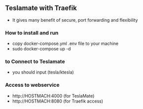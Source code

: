 ## Teslamate with Traefik
- It gives many benefit of secure, port forwarding and flexibility
### How to install and run
- copy docker-compose.yml .env file to your machine
- sudo docker-compose up -d 

### to Connect to Teslamate
- you should input (tesla/ktesla)

### Access to webservice
- http://HOSTMACH:4000 (for TeslaMate)
- http://HOSTMACH:8080 (for Traefik access)
